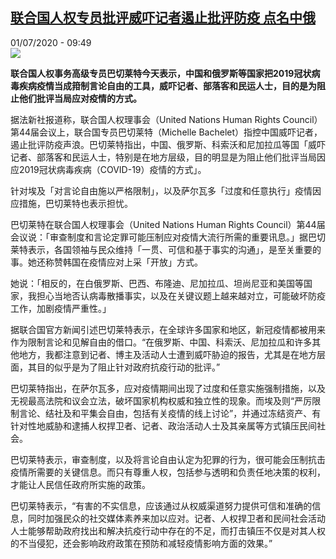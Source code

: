 <!--1593593736000-->
[联合国人权专员批评威吓记者遏止批评防疫 点名中俄](http://www.rfi.fr//cn/%E6%94%BF%E6%B2%BB/20200701-%E8%81%94%E5%90%88%E5%9B%BD%E4%BA%BA%E6%9D%83%E4%B8%93%E5%91%98%E6%89%B9%E8%AF%84%E5%A8%81%E5%90%93%E8%AE%B0%E8%80%85%E9%81%8F%E6%AD%A2%E6%89%B9%E8%AF%84%E9%98%B2%E7%96%AB-%E7%82%B9%E5%90%8D%E4%B8%AD%E4%BF%84)
------

<div>01/07/2020 - 09:49</div><img src="https://s.rfi.fr/media/display/01af7020-16a8-11ea-8969-005056a99247/w:310/p:16x9/cdca16b2e4310f2a94efb1fde2b8fa0084413c02.jpg"><p><strong>联合国人权事务高级专员巴切莱特今天表示，中国和俄罗斯等国家把2019冠状病毒疾病疫情当成箝制言论自由的工具，威吓记者、部落客和民运人士，目的是为阻止他们批评当局应对疫情的方式。</strong></p><div class="t-content__body u-clearfix"><div class="m-interstitial"></div><p>据法新社报道称，联合国人权理事会（United Nations Human Rights Council）第44届会议上，联合国专员巴切莱特（Michelle Bachelet）指控中国威吓记者，遏止批评防疫声浪。巴切莱特指出，中国、俄罗斯、科索沃和尼加拉瓜等国「威吓记者、部落客和民运人士，特别是在地方层级，目的明显是为阻止他们批评当局因应2019冠状病毒疾病（COVID-19）疫情的方式」。</p><p>针对埃及「对言论自由施以严格限制」，以及萨尔瓦多「过度和任意执行」疫情因应措施，巴切莱特也表示担忧。</p><p>巴切莱特在联合国人权理事会（United Nations Human Rights Council）第44届会议说：「审查制度和言论定罪可能压制应对疫情大流行所需的重要讯息。」据巴切莱特表示，各国领袖与民众维持「一贯、可信和基于事实的沟通」，是至关重要的事。她还称赞韩国在疫情应对上采「开放」方式。</p><p>她说：「相反的，在白俄罗斯、巴西、布隆迪、尼加拉瓜、坦尚尼亚和美国等国家，我担心当地否认病毒散播事实，以及在关键议题上越来越对立，可能破坏防疫工作，加剧疫情严重性。」</p><p>据联合国官方新闻引述巴切莱特表示，在全球许多国家和地区，新冠疫情都被用来作为限制言论和见解自由的借口。“在俄罗斯、中国、科索沃、尼加拉瓜和许多其他地方，我都注意到记者、博主及活动人士遭到威吓胁迫的报告，尤其是在地方层面，其目的似乎是为了阻止针对政府抗疫行动的批评。”</p><p>巴切莱特指出，在萨尔瓦多，应对疫情期间出现了过度和任意实施强制措施，以及无视最高法院和议会立法，破坏国家机构权威和独立性的现象。而埃及则“严厉限制言论、结社及和平集会自由，包括有关疫情的线上讨论”，并通过冻结资产、有针对性地威胁和逮捕人权捍卫者、记者、政治活动人士及其亲属等方式镇压民间社会。</p><p>巴切莱特表示，审查制度，以及将言论自由认定为犯罪的行为，很可能会压制抗击疫情所需要的关键信息。而只有尊重人权，包括参与透明和负责任地决策的权利，才能让人民信任政府所实施的政策。</p><p>巴切莱特表示，“有害的不实信息，应该通过从权威渠道努力提供可信和准确的信息，同时加强民众的社交媒体素养来加以应对。记者、人权捍卫者和民间社会活动人士能够帮助政府找出和解决抗疫行动中存在的不足，而打击镇压不仅是对其人权的不当侵犯，还会影响政府政策在预防和减轻疫情影响方面的效果。”</p><div class="o-self-promo o-self-promo--nl o-self-promo--hidden" data-selfpromo-newsletter></div><div class="o-self-promo o-self-promo--app o-self-promo--hidden" data-selfpromo-app></div></div>
